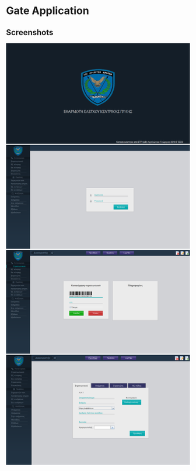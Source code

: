 # Gate Application

## Screenshots
![alt text](https://github.com/Aggelonias/gate/blob/master/screenshots/screenshot4.png "Redeem Code page")
![alt text](https://github.com/Aggelonias/gate/blob/master/screenshots/screenshot1.png "Redeem Code page")
![alt text](https://github.com/Aggelonias/gate/blob/master/screenshots/screenshot2.png "Redeem Code page")
![alt text](https://github.com/Aggelonias/gate/blob/master/screenshots/screenshot3.png "Redeem Code page")

